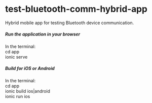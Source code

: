 # test-bluetooth-comm-hybrid-app
Hybrid mobile app for testing Bluetooth device communication.


##### Run the application in your browser
In the terminal:  
cd app  
ionic serve  

##### Build for iOS or Android
In the terminal:  
cd app  
ionic build ios|android  
ionic run ios  
